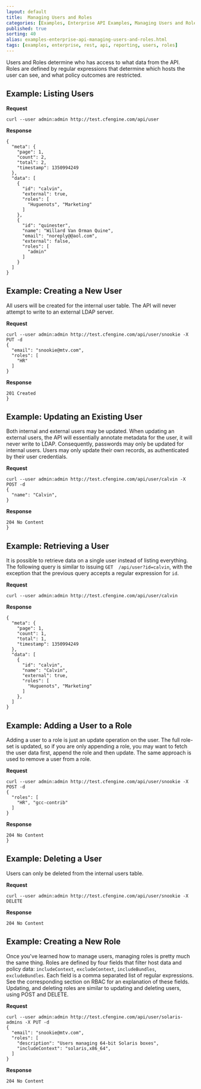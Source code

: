 ```yaml
---
layout: default
title:  Managing Users and Roles
categories: [Examples, Enterprise API Examples, Managing Users and Roles]
published: true
sorting: 40
alias: examples-enterprise-api-managing-users-and-roles.html
tags: [examples, enterprise, rest, api, reporting, users, roles]
---
```


Users and Roles determine who has access to what data from the API.
Roles are defined by regular expressions that determine which hosts the
user can see, and what policy outcomes are restricted.


## Example: Listing Users

**Request**

    curl --user admin:admin http://test.cfengine.com/api/user

**Response**

    {
      "meta": {
        "page": 1,
        "count": 2,
        "total": 2,
        "timestamp": 1350994249
      },
      "data": [
        {
          "id": "calvin",
          "external": true,
          "roles": [
            "Huguenots", "Marketing"
          ]
        },
        {
          "id": "quinester",
          "name": "Willard Van Orman Quine",
          "email": "noreply@@aol.com",
          "external": false,
          "roles": [
            "admin"
          ]
        }
      ]
    }


## Example: Creating a New User

All users will be created for the internal user table. The API will never 
attempt to write to an external LDAP server.

**Request**

    curl --user admin:admin http://test.cfengine.com/api/user/snookie -X PUT -d
    {
      "email": "snookie@mtv.com",
      "roles": [
        "HR"
      ]
    }

**Response**

    201 Created
    }


## Example: Updating an Existing User

Both internal and external users may be updated. When updating an external 
users, the API will essentially annotate metadata for the user, it will never 
write to LDAP. Consequently, passwords may only be updated for internal users. 
Users may only update their own records, as authenticated by their user 
credentials.

**Request**

    curl --user admin:admin http://test.cfengine.com/api/user/calvin -X POST -d
    {
      "name": "Calvin",
    }

**Response**

    204 No Content
    }

## Example: Retrieving a User

It is possible to retrieve data on a single user instead of listing 
everything. The following query is similar to issuing `GET 
/api/user?id=calvin`, with the exception that the previous query accepts
a regular expression for `id`.

**Request**

    curl --user admin:admin http://test.cfengine.com/api/user/calvin

**Response**

    {
      "meta": {
        "page": 1,
        "count": 1,
        "total": 1,
        "timestamp": 1350994249
      },
      "data": [
        {
          "id": "calvin",
          "name": "Calvin",
          "external": true,
          "roles": [
            "Huguenots", "Marketing"
          ]
        },
      ]
    }

## Example: Adding a User to a Role

Adding a user to a role is just an update operation on the user. The full 
role-set is updated, so if you are only appending a role, you may want to 
fetch the user data first, append the role and then update. The same approach 
is used to remove a user from a role.

**Request**

    curl --user admin:admin http://test.cfengine.com/api/user/snookie -X POST -d
    {
      "roles": [
        "HR", "gcc-contrib"
      ]
    }

**Response**

    204 No Content
    }


## Example: Deleting a User

Users can only be deleted from the internal users table.

**Request**

    curl --user admin:admin http://test.cfengine.com/api/user/snookie -X DELETE

**Response**

    204 No Content


## Example: Creating a New Role

Once you've learned how to manage users, managing roles is pretty much the 
same thing. Roles are defined by four fields that filter host data and policy 
data: `includeContext`, `excludeContext`, `includeBundles`, `excludeBundles`. 
Each field is a comma separated list of regular expressions. See the 
corresponding section on RBAC for an explanation of these fields. Updating, 
and deleting roles are similar to updating and deleting users, using POST and 
DELETE.

**Request**

    curl --user admin:admin http://test.cfengine.com/api/user/solaris-admins -X PUT -d
    {
      "email": "snookie@mtv.com",
      "roles": [
        "description": "Users managing 64-bit Solaris boxes",
        "includeContext": "solaris,x86_64",
      ]
    }

**Response**

    204 No Content

